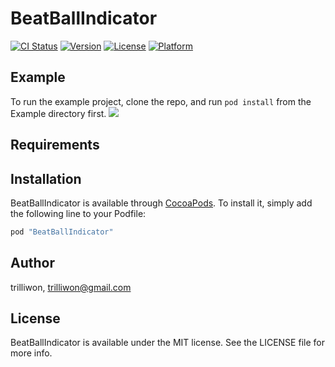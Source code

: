 # BeatBallIndicator

[![CI Status](http://img.shields.io/travis/trilliwon/BeatBallIndicator.svg?style=flat)](https://travis-ci.org/trilliwon/BeatBallIndicator)
[![Version](https://img.shields.io/cocoapods/v/BeatBallIndicator.svg?style=flat)](http://cocoapods.org/pods/BeatBallIndicator)
[![License](https://img.shields.io/cocoapods/l/BeatBallIndicator.svg?style=flat)](http://cocoapods.org/pods/BeatBallIndicator)
[![Platform](https://img.shields.io/cocoapods/p/BeatBallIndicator.svg?style=flat)](http://cocoapods.org/pods/BeatBallIndicator)

## Example

To run the example project, clone the repo, and run `pod install` from the Example directory first.
![](https://github.com/trilliwon/BeatBallIndicator/blob/master/example.gif?raw=true)

## Requirements

## Installation

BeatBallIndicator is available through [CocoaPods](http://cocoapods.org). To install
it, simply add the following line to your Podfile:

```ruby
pod "BeatBallIndicator"
```

## Author

trilliwon, trilliwon@gmail.com

## License

BeatBallIndicator is available under the MIT license. See the LICENSE file for more info.
